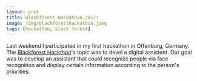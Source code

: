 ```yaml
---
layout: post
title: Blackforest Hackathon 2017!
image: /img/blackforesthackathon.jpeg
tags: [hackathon, black forest]
---
```


Last weekend I participated in my first hackathon in Offenburg, Germany. The [Blackforest Hackthon](http://www.blackforest-hackathon.com)'s topic was to devel a digital assistent. Our goal was to develop an assistant that could recognize people via face recognition and display certain information according to the person's priorities.